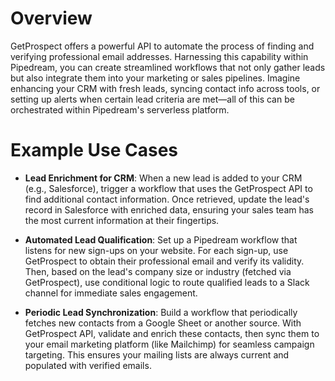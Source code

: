 # Overview

GetProspect offers a powerful API to automate the process of finding and verifying professional email addresses. Harnessing this capability within Pipedream, you can create streamlined workflows that not only gather leads but also integrate them into your marketing or sales pipelines. Imagine enhancing your CRM with fresh leads, syncing contact info across tools, or setting up alerts when certain lead criteria are met—all of this can be orchestrated within Pipedream's serverless platform.

# Example Use Cases

- **Lead Enrichment for CRM**: When a new lead is added to your CRM (e.g., Salesforce), trigger a workflow that uses the GetProspect API to find additional contact information. Once retrieved, update the lead's record in Salesforce with enriched data, ensuring your sales team has the most current information at their fingertips.

- **Automated Lead Qualification**: Set up a Pipedream workflow that listens for new sign-ups on your website. For each sign-up, use GetProspect to obtain their professional email and verify its validity. Then, based on the lead's company size or industry (fetched via GetProspect), use conditional logic to route qualified leads to a Slack channel for immediate sales engagement.

- **Periodic Lead Synchronization**: Build a workflow that periodically fetches new contacts from a Google Sheet or another source. With GetProspect API, validate and enrich these contacts, then sync them to your email marketing platform (like Mailchimp) for seamless campaign targeting. This ensures your mailing lists are always current and populated with verified emails.

